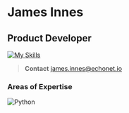 # James Innes

## Product Developer
[![My Skills](https://skillicons.dev/icons?i=cs,python&theme=dark)](https://skillicons.dev)

> **Contact**
> james.innes@echonet.io

### Areas of Expertise
![Python](https://img.shields.io/badge/Python-Expert-3670A0?style=for-the-badge&logo=python&logoColor=ffdd54)

